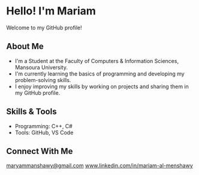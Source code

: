 # Hello! I'm Mariam
Welcome to my GitHub profile!

## About Me
- I'm a Student at the Faculty of Computers & Information Sciences, Mansoura University.
- I'm currently learning the basics of programming and developing my problem-solving skills.
- I enjoy improving my skills by working on projects and sharing them in my GitHub profile.

## Skills & Tools
- Programming: C++, C#  
- Tools: GitHub, VS Code
  
## Connect With Me
maryammanshawy@gmail.com
www.linkedin.com/in/mariam-al-menshawy

<!--
**MariamAlMenshawy/MariamAlMenshawy** is a ✨ _special_ ✨ repository because its `README.md` (this file) appears on your GitHub profile.

Here are some ideas to get you started:

- 🔭 I’m currently working on ...
- 🌱 I’m currently learning ...
- 👯 I’m looking to collaborate on ...
- 🤔 I’m looking for help with ...
- 💬 Ask me about ...
- 📫 How to reach me: ...
- 😄 Pronouns: ...
- ⚡ Fun fact: ...
-->
